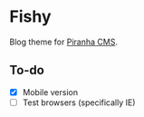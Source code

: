 # Fishy
Blog theme for [Piranha CMS](http://piranhacms.org/ "Piranha CMS").

## To-do
- [x] Mobile version
- [ ] Test browsers (specifically IE)